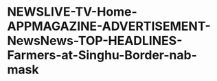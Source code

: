 # NEWSLIVE-TV-Home-APPMAGAZINE-ADVERTISEMENT-NewsNews-TOP-HEADLINES-Farmers-at-Singhu-Border-nab-mask